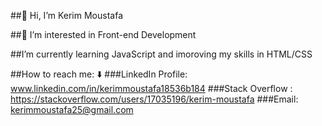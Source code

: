 ##👋 Hi, I’m Kerim Moustafa

##👀 I’m interested in Front-end Development 

##I’m currently learning JavaScript and imoroving my skills in HTML/CSS 

##How to reach me: ⬇️
###LinkedIn Profile: www.linkedin.com/in/kerimmoustafa18536b184
###Stack Overflow : https://stackoverflow.com/users/17035196/kerim-moustafa
###Email: kerimmoustafa25@gmail.com

